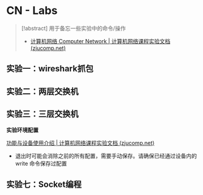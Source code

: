 # CN - Labs

> [!abstract] 用于备忘一些实验中的命令/操作
>
> - [计算机网络 Computer Network | 计算机网络课程实验文档 (zjucomp.net)](https://zjucomp.net/)

## 实验一：wireshark抓包

## 实验二：两层交换机

## 实验三：三层交换机

**实验环境配置**

[功能与设备使用介绍 | 计算机网络课程实验文档 (zjucomp.net)](https://zjucomp.net/docs/GNS3/client-usage)

- 退出时可能会消除之前的所有配置，需要手动保存。请确保已经通过设备内的 write 命令保存过配置

## 实验七：Socket编程

